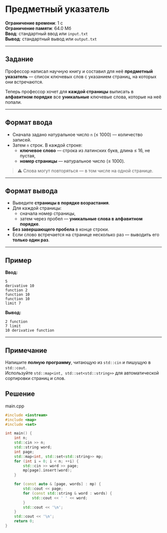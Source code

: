 # Предметный указатель

**Ограничение времени**: 1 с  
**Ограничение памяти**: 64.0 Мб  
**Ввод**: стандартный ввод или `input.txt`  
**Вывод**: стандартный вывод или `output.txt`

---

## Задание

Профессор написал научную книгу и составил для неё **предметный указатель** — список ключевых слов с указанием страниц, на которых они встречаются.

Теперь профессор хочет для **каждой страницы** выписать в **алфавитном порядке** все **уникальные** ключевые слова, которые на неё попали.

---

## Формат ввода

- Сначала задано натуральное число `n` (≤ 1000) — количество записей.
- Затем `n` строк. В каждой строке:
  - **ключевое слово** — строка из латинских букв, длина ≤ 16, не пустая,
  - **номер страницы** — натуральное число (≤ 1000).

> ⚠️ Слова могут повторяться — в том числе на одной странице.

---

## Формат вывода

- Выведите **страницы в порядке возрастания**.
- Для каждой страницы:
  - сначала номер страницы,
  - затем через пробел — **уникальные слова в алфавитном порядке**.
- **Без завершающего пробела** в конце строки.
- Если слово встречается на странице несколько раз — выводить его **только один раз**.

---

## Пример

**Ввод:**
```text
5
derivative 10
function 2
function 10
function 10
limit 7
```

**Вывод:**
```text
2 function
7 limit
10 derivative function
```

---

## Примечание

Напишите **полную программу**, читающую из `std::cin` и пишущую в `std::cout`.  
Используйте `std::map<int, std::set<std::string>>` для автоматической сортировки страниц и слов.
## Решение

main.cpp
```cpp
#include <iostream>
#include <map>
#include <set>

int main() {
    int n;
    std::cin >> n;
    std::string word;
    int page;
    std::map<int, std::set<std::string>> mp;
    for (int i = 0; i < n; ++i) {
        std::cin >> word >> page;
        mp[page].insert(word);
    }

    for (const auto & [page, words] : mp) {
        std::cout << page;
        for (const std::string & word : words) {
            std::cout << ' ' << word;
        }
        std::cout << '\n';
    }
    std::cout << '\n';
    return 0;
}
```
